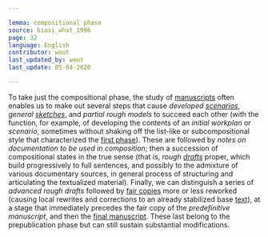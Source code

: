 ```yaml
---

lemma: compositional phase
source: biasi_what_1996
page: 32
language: English
contributor: wout
last_updated_by: wout
last_update: 05-04-2020

---
```


To take just the compositional phase, the study of [manuscripts](manuscript.html) often enables us to make out several steps that cause _developed [scenarios](scenario.html)_, _general [sketches](sketch.html)_, and _partial rough models_ to succeed each other (with the function, for example, of developing the contents of an _initial workplan_ or _scenario_, sometimes without shaking off the list-like or subcompositional style that characterized the [first phase](precompositionalPhase.html)). These are followed by _notes on documentation to be used in composition_; then a succession of compositional states in the true sense (that is, _rough [drafts](draft.html)_ proper, which build progressively to full sentences, and possibly to the admixture of various documentary sources, in general process of structuring and articulating the textualized material). Finally, we can distinguish a series of _advanced rough drafts_ followed by [fair copies](fairCopy.html) more or less reworked (causing local rewrites and corrections to an already stabilized base [text](text.html)), at a stage that immediately precedes the fair copy of the _predefinitive manuscript_, and then the [final manuscript](manuscriptFinal.html). These last belong to the prepublication phase but can still sustain substantial modifications.
